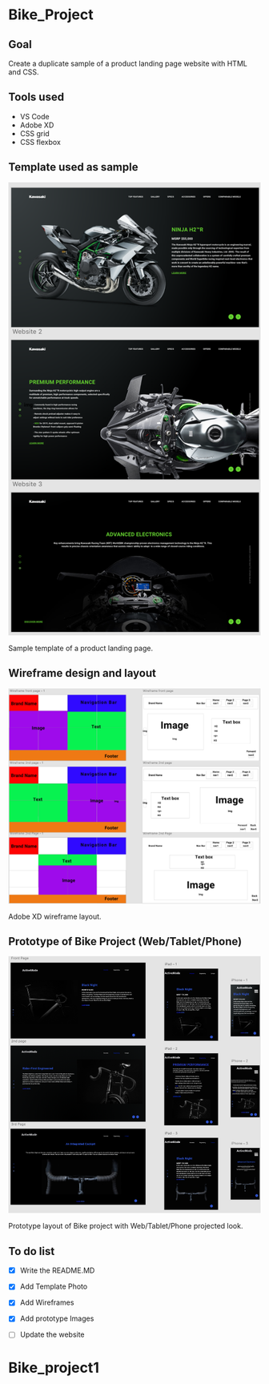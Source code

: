 # Bike_Project

## Goal
Create a duplicate sample of a product landing page website with HTML and CSS.

## Tools used
* VS Code
* Adobe XD
* CSS grid
* CSS flexbox

## Template used as sample
![](Design/Template_group.png)

Sample template of a product landing page.

## Wireframe design and layout
![](Design/Wireframe.png)

Adobe XD wireframe layout.



## Prototype of Bike Project (Web/Tablet/Phone)
![](Design/Prototype.png)


Prototype layout of Bike project with Web/Tablet/Phone projected look.


## To do list
- [x] Write the README.MD
- [x] Add Template Photo
- [x] Add Wireframes
- [x] Add prototype Images
- [ ] Update the website


# Bike_project1
